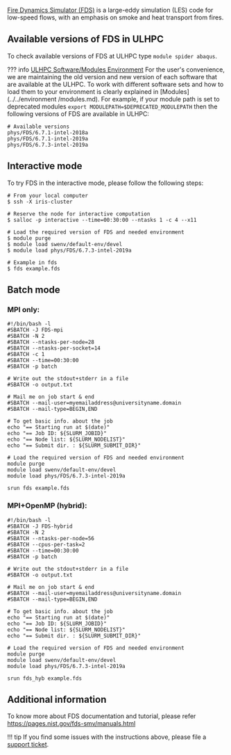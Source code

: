 [Fire Dynamics Simulator (FDS)](https://pages.nist.gov/fds-smv/) is a large-eddy simulation (LES)
code for low-speed flows, with an emphasis on smoke and heat transport from fires.

## Available versions of FDS in ULHPC
To check available versions of FDS at ULHPC type `module spider abaqus`.

??? info
    [ULHPC Software/Modules Environment](../../environment/modules.md)
     For the user's convenience, we are maintaining the old
     version and new version of each software that are available at
     the ULHPC. To work with different software sets and how to
     load them to your environment is clearly
     explained in [Modules](../../environment
     /modules.md). For example, if your module path is set to deprecated modules
     `export MODULEPATH=$DEPRECATED_MODULEPATH` then
     the following versions of FDS are available in ULHPC:
     
```shell
# Available versions
phys/FDS/6.7.1-intel-2018a
phys/FDS/6.7.1-intel-2019a
phys/FDS/6.7.3-intel-2019a
```

## Interactive mode
To try FDS in the interactive mode, please follow the following steps:
```shell
# From your local computer
$ ssh -X iris-cluster

# Reserve the node for interactive computation
$ salloc -p interactive --time=00:30:00 --ntasks 1 -c 4 --x11

# Load the required version of FDS and needed environment
$ module purge
$ module load swenv/default-env/devel
$ module load phys/FDS/6.7.3-intel-2019a

# Example in fds 
$ fds example.fds
```

## Batch mode

### MPI only:
```shell
#!/bin/bash -l
#SBATCH -J FDS-mpi
#SBATCH -N 2
#SBATCH --ntasks-per-node=28
#SBATCH --ntasks-per-socket=14
#SBATCH -c 1
#SBATCH --time=00:30:00
#SBATCH -p batch

# Write out the stdout+stderr in a file
#SBATCH -o output.txt

# Mail me on job start & end
#SBATCH --mail-user=myemailaddress@universityname.domain
#SBATCH --mail-type=BEGIN,END

# To get basic info. about the job
echo "== Starting run at $(date)"
echo "== Job ID: ${SLURM_JOBID}"
echo "== Node list: ${SLURM_NODELIST}"
echo "== Submit dir. : ${SLURM_SUBMIT_DIR}"

# Load the required version of FDS and needed environment
module purge
module load swenv/default-env/devel
module load phys/FDS/6.7.3-intel-2019a

srun fds example.fds
```

### MPI+OpenMP (hybrid):
```shell
#!/bin/bash -l
#SBATCH -J FDS-hybrid
#SBATCH -N 2
#SBATCH --ntasks-per-node=56
#SBATCH --cpus-per-task=2
#SBATCH --time=00:30:00
#SBATCH -p batch

# Write out the stdout+stderr in a file
#SBATCH -o output.txt

# Mail me on job start & end
#SBATCH --mail-user=myemailaddress@universityname.domain
#SBATCH --mail-type=BEGIN,END

# To get basic info. about the job
echo "== Starting run at $(date)"
echo "== Job ID: ${SLURM_JOBID}"
echo "== Node list: ${SLURM_NODELIST}"
echo "== Submit dir. : ${SLURM_SUBMIT_DIR}"

# Load the required version of FDS and needed environment
module purge
module load swenv/default-env/devel
module load phys/FDS/6.7.3-intel-2019a

srun fds_hyb example.fds
```

## Additional information
To know more about FDS documentation and tutorial,
please refer https://pages.nist.gov/fds-smv/manuals.html

!!! tip
    If you find some issues with the instructions above,
    please file a [support ticket](https://hpc.uni.lu/support).

